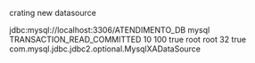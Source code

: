 crating new datasource

<datasource jta="true" jndi-name="java:jboss/datasources/ATENDIMENTO_DB" pool-name="atendimento" enabled="true" use-java-context="true" use-ccm="true">
    <!-- Aqui você deve colocar o endereço da sua base de dados -->
    <connection-url>jdbc:mysql://localhost:3306/ATENDIMENTO_DB</connection-url>
    <driver>mysql</driver>
    <transaction-isolation>TRANSACTION_READ_COMMITTED</transaction-isolation>
    <pool>
        <min-pool-size>10</min-pool-size>
        <max-pool-size>100</max-pool-size>
        <prefill>true</prefill>
    </pool>
    <security>
        <user-name>root</user-name>
        <password>root</password>
    </security>
    <statement>
        <prepared-statement-cache-size>32</prepared-statement-cache-size>
        <share-prepared-statements>true</share-prepared-statements>
    </statement>
</datasource>
<driver name="mysql" module="com.mysql">
    <xa-datasource-class>com.mysql.jdbc.jdbc2.optional.MysqlXADataSource</xa-datasource-class>
</driver>